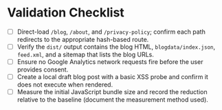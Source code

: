 # Validation Checklist

- [ ] Direct-load `/blog`, `/about`, and `/privacy-policy`; confirm each path redirects to the appropriate hash-based route.
- [ ] Verify the `dist/` output contains the blog HTML, `blogdata/index.json`, `feed.xml`, and a sitemap that lists the blog URLs.
- [ ] Ensure no Google Analytics network requests fire before the user provides consent.
- [ ] Create a local draft blog post with a basic XSS probe and confirm it does not execute when rendered.
- [ ] Measure the initial JavaScript bundle size and record the reduction relative to the baseline (document the measurement method used).
